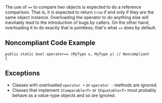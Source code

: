 
The use of `==` to compare two objects is expected to do a reference comparison. That is, it is expected to return `true` if and only if they are the same object instance. Overloading the operator to do anything else will inevitably lead to the introduction of bugs by callers. On the other hand, overloading it to do exactly that is pointless; that's what `==` does by default.

## Noncompliant Code Example


    public static bool operator== (MyType x, MyType y) // Noncompliant
    {


## Exceptions

- Classes with overloaded `operator +` or `operator -` methods are ignored.
- Classes that implement `IComparable<T>` or `IEquatable<T>` most probably behave as a value-type objects and
  so are ignored.

